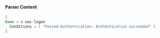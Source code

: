 #### Parser Content
```Java
{
Name = s-nac-logon
  Conditions = [ "Passed-Authentication: Authentication succeeded" ]
}
```